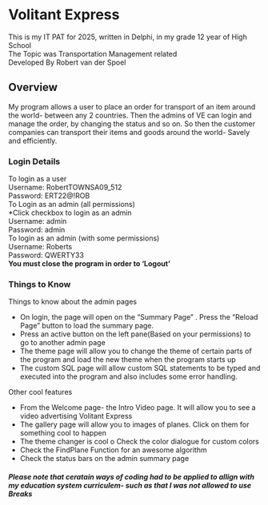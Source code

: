 # Volitant Express
This is my IT PAT for 2025, written in Delphi, in my grade 12 year of High School   
The Topic was Transportation Management related  
Developed By Robert van der Spoel

## Overview

My program allows a user to place an order for transport of an item around the world- between any 2 countries. Then the admins of VE can login and manage the order, by changing the status and so on. So then the customer companies can transport their items and goods around the world- Savely and efficiently.

### Login Details

To login as a user  
Username: RobertTOWNSA09_512  
Password: ERT22@!ROB  
To Login as an admin (all permissions)  
*Click checkbox to login as an admin  
Username: admin  
Password: admin  
To login as an admin (with some permissions)  
Username: Roberts  
Password: QWERTY33  
**You must close the program in order to ‘Logout’**  

### Things to Know

Things to know about the admin pages
-	On login, the page will open on the “Summary Page” . Press the “Reload Page” button to load the summary page.
-	Press an active button on the left pane(Based on your permissions) to go to another admin page
-	The theme page will allow you to change the theme of certain parts of the program and load the new theme when the program starts up
-	The custom SQL page will allow custom SQL statements to be typed and executed into the program and also includes some error handling.

Other cool features
-	From the Welcome page- the Intro Video page. It will allow you to see a video advertising Volitant Express
-	The gallery page will allow you to images of planes. Click on them for something cool to happen
-	The theme changer is cool
o	Check the color dialogue for custom colors
-	Check the FindPlane Function for an awesome algorithm
-	Check the status bars on the admin summary page

##### Please note that ceratain ways of coding had to be applied to allign with my education system curriculem- such as that I was not allowed to use Breaks
